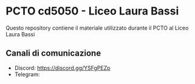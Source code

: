 # PCTO cd5050 - Liceo Laura Bassi

Questo repository contiene il materiale utilizzato durante il PCTO al Liceo Laura Bassi

## Canali di comunicazione
- Discord: https://discord.gg/YSFgPEZp
- Telegram: 
